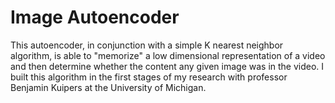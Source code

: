 # Image Autoencoder

This autoencoder, in conjunction with a simple K nearest neighbor algorithm, is able to "memorize" a low dimensional
representation of a video and then determine whether the content any given image was in the video. I built this algorithm
in the first stages of my research with professor Benjamin Kuipers at the University of Michigan.
